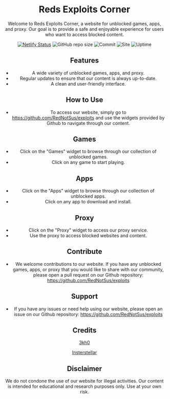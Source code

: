 <div align='center'>

# Reds Exploits Corner
Welcome to Reds Exploits Corner, a website for unblocked games, apps, and proxy. Our goal is to provide a safe and enjoyable experience for users who want to access blocked content.

[![Netlify Status](https://api.netlify.com/api/v1/badges/f7eb45c3-8ed9-495c-b3c1-509454478f89/deploy-status)](https://app.netlify.com/sites/superlative-liger-9df658/deploys) 
![GitHub repo size](https://img.shields.io/github/repo-size/rednotsus/exploits)
![Commit](https://img.shields.io/github/commit-activity/w/rednotsus/exploits)
![Site](https://img.shields.io/website?url=https%3A%2F%2F55gms.com)
![Uptime](https://img.shields.io/uptimerobot/ratio/7/m793507060-97e6bef63b62591b668ced4f)

## Features
- A wide variety of unblocked games, apps, and proxy.
- Regular updates to ensure that our content is always up-to-date.
- A clean and user-friendly interface.

## How to Use
- To access our website, simply go to https://github.com/RedNotSus/exploits and use the widgets provided by Github to navigate through our content.

## Games
- Click on the "Games" widget to browse through our collection of unblocked games.
- Click on any game to start playing.

## Apps
- Click on the "Apps" widget to browse through our collection of unblocked apps.
- Click on any app to download and install.

## Proxy
- Click on the "Proxy" widget to access our proxy service.
- Use the proxy to access blocked websites and content.

## Contribute
- We welcome contributions to our website. If you have any unblocked games, apps, or proxy that you would like to share with our community, please open a pull request on our Github repository: https://github.com/RedNotSus/exploits

## Support
- If you have any issues or need help using our website, please open an issue on our Github repository: https://github.com/RedNotSus/exploits

## Credits
<a href="https://github.com/3kh0/3kh0.github.io">3kh0</a>
 

<a href="https://github.com/interstellarnetwork/interstellar-v3">Insterstellar</a>


## Disclaimer
We do not condone the use of our website for illegal activities. Our content is intended for educational and research purposes only. Use at your own risk.
